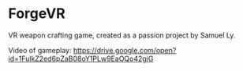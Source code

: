 # ForgeVR

VR weapon crafting game, created as a passion project by Samuel Ly. 

Video of gameplay: https://drive.google.com/open?id=1FulkZ2ed6pZaB08oY1PLw9EaOQo42gjG
